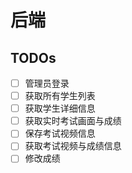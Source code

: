 # 后端

## TODOs

- [ ] 管理员登录
- [ ] 获取所有学生列表
- [ ] 获取学生详细信息
- [ ] 获取实时考试画面与成绩
- [ ] 保存考试视频信息
- [ ] 获取考试视频与成绩信息
- [ ] 修改成绩
